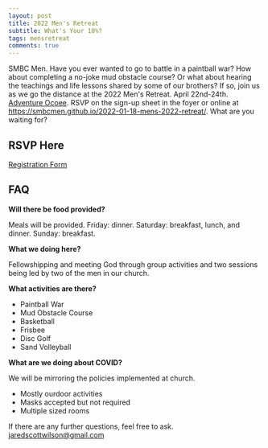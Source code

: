 ```yaml
---
layout: post
title: 2022 Men's Retreat
subtitle: What's Your 10%?
tags: mensretreat
comments: true
---
```

SMBC Men. Have you ever wanted to go to battle in a paintball war? How about completing a no-joke mud obstacle course? Or what about hearing the teachings and life lessons shared by some of our brothers? If so, join us as we go the distance at the 2022 Men's Retreat. April 22nd-24th. [Adventure Ocoee](https://adventureocoee.com/). RSVP on the sign-up sheet in the foyer or online at https://smbcmen.github.io/2022-01-18-mens-2022-retreat/. What are you waiting for?

## RSVP Here
[Registration Form](https://forms.gle/Fi7sXomsDdd65SRd9)

## FAQ
**Will there be food provided?**

Meals will be provided. 
Friday: dinner. 
Saturday: breakfast, lunch, and dinner.
Sunday: breakfast.

**What we doing here?**

Fellowshipping and meeting God through group activities and two sessions being led by two of the men in our church.

**What activities are there?**
* Paintball War
* Mud Obstacle Course
* Basketball
* Frisbee
* Disc Golf
* Sand Volleyball

**What are we doing about COVID?**

We will be mirroring the policies implemented at church.
* Mostly ourdoor activities
* Masks accepted but not required
* Multiple sized rooms

If there are any further questions, feel free to ask. 
<jaredscottwilson@gmail.com>
